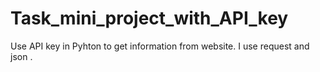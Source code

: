 # Task_mini_project_with_API_key
Use API key in Pyhton to get information from website. I use request and json .
